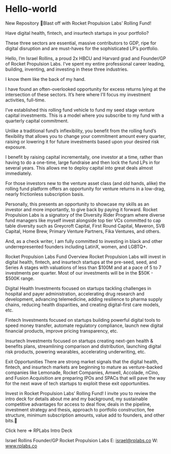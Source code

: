 # Hello-world
New Repository
🚀Blast off with Rocket Propulsion Labs’ Rolling Fund!

Have digital health, fintech, and insurtech startups in your portfolio?

These three sectors are essential, massive contributors to GDP, ripe for digital disruption and are must-haves for the sophisticated LP’s portfolio.

Hello, I’m Israel Rollins, a proud 2x HBCU and Harvard grad and Founder/GP of Rocket Propulsion Labs. I’ve spent my entire professional career leading, building, inventing, and investing in these three industries.

I know them like the back of my hand.

I have found an often-overlooked opportunity for excess returns lying at the intersection of these sectors. It’s here where I'll focus my investment activities, full-time.

I’ve established this rolling fund vehicle to fund my seed stage venture capital investments. This is a model where you subscribe to my fund with a quarterly capital commitment. 

Unlike a traditional fund’s inflexibility, you benefit from the rolling fund’s flexibility that allows you to change your commitment amount every quarter, raising or lowering it for future investments based upon your desired risk exposure.

I benefit by raising capital incrementally, one investor at a time, rather than having to do a one-time, large fundraise and then lock the fund LPs in for several years. This allows me to deploy capital into great deals almost immediately.

For those investors new to the venture asset class (and old hands, alike) the rolling fund platform offers an opportunity for venture returns in a low-drag, nearly frictionless subscription basis. 

Personally, this presents an opportunity to showcase my skills as an investor and more importantly, to give back by paying it forward. Rocket Propulsion Labs is a signatory of the Diversity Rider Program where diverse fund managers like myself invest alongside top tier VCs committed to cap table diversity such as Greycroft Capital, First Round Capital, Maveron, SVB Capital, Home Brew, Primary Venture Partners, Fika Ventures, and others. 

And, as a check writer, I am fully committed to investing in black and other underrepresented founders including LatinX, women, and LGBTQ+.


Rocket Propulsion Labs Fund Overview
Rocket Propulsion Labs will invest in digital health, fintech, and insurtech startups at the pre-seed, seed, and Series A stages with valuations of less than $100M and at a pace of 5 to 7 investments per quarter. Most of our investments will be in the $50K - $500K range. 

Digital Health
Investments focused on startups tackling challenges in hospital and payer administration, accelerating drug research and development, advancing telemedicine, adding resilience to pharma supply chains, reducing health disparities, and creating digital-first care models, etc. 

Fintech
Investments focused on startups building powerful digital tools to speed money transfer, automate regulatory compliance, launch new digital financial products, improve pricing transparency, etc. 

Insurtech
Investments focused on startups creating next-gen health & benefits plans, streamlining comparison and distribution, launching digital risk products, powering wearables, accelerating underwriting, etc. 

Exit Opportunities
There are strong market signals that the digital health, fintech, and insurtech markets are beginning to mature as venture-backed companies like Lemonade, Rocket Companies, Amwell, Accolade, nCino, and Fusion Acquisition are preparing IPOs and SPACs that will pave the way for the next wave of tech startups to exploit these exit opportunities.

Invest in Rocket Propulsion Labs’ Rolling Fund!
I invite you to review the intro deck for details about me and my background, my sustainable competitive advantages for access to deal flow, deals in the pipeline, investment strategy and thesis, approach to portfolio construction, fee structure, minimum subscription amounts, value add to founders, and other bits.🚀

Click here => RPLabs Intro Deck

Israel Rollins
Founder/GP
Rocket Propulsion Labs
E: israel@rplabs.co
W: www.rplabs.co 
